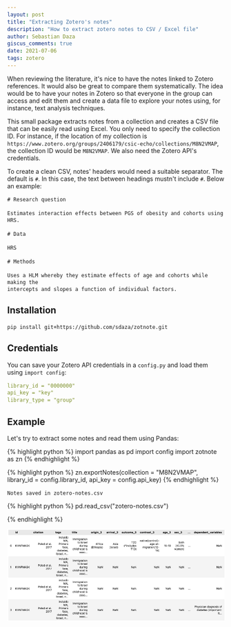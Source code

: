 ```yaml
---
layout: post
title: "Extracting Zotero's notes"
description: "How to extract zotero notes to CSV / Excel file"
author: Sebastian Daza
giscus_comments: true
date: 2021-07-06
tags: zotero
---
```

When reviewing the literature, it's nice to have the notes linked to Zotero
references. It would also be great to compare them systematically. The idea
would be to have your notes in Zotero so that everyone in the group can access
and edit them and create a data file to explore your notes using, for instance,
text analysis techniques.

This small package extracts notes from a collection and creates a CSV file that
can be easily read using Excel. You only need to specify the collection ID. For
instance, if the location of my collection is
`https://www.zotero.org/groups/2406179/csic-echo/collections/M8N2VMAP`, the
collection ID would be `M8N2VMAP`. We also need the Zotero API's credentials.

To create a clean CSV, notes' headers would need a suitable separator. The
default is `#`. In this case, the text between headings mustn't include `#`.
Below an example:

```
# Research question

Estimates interaction effects between PGS of obesity and cohorts using HRS.

# Data

HRS

# Methods

Uses a HLM whereby they estimate effects of age and cohorts while making the
intercepts and slopes a function of individual factors.
```

## Installation

```
pip install git+https://github.com/sdaza/zotnote.git
```

## Credentials

You can save your Zotero API credentials in a `config.py` and load them using
`import config`:

```yaml
library_id = "0000000"
api_key = "key"
library_type = "group"
```

## Example

Let's try to extract some notes and read them using Pandas:



{% highlight python %}
import pandas as pd
import config
import zotnote as zn
{% endhighlight %}


{% highlight python %}
zn.exportNotes(collection = "M8N2VMAP", 
    library_id = config.library_id, api_key = config.api_key)
{% endhighlight %}

    Notes saved in zotero-notes.csv



{% highlight python %}
pd.read_csv("zotero-notes.csv")


{% endhighlight %}


![center](/assets/img/zotnotes.png)
